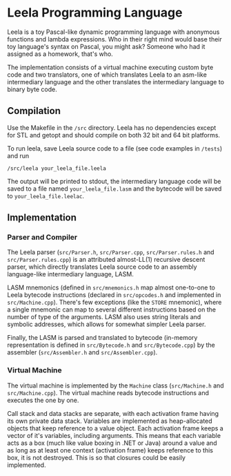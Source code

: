 Leela Programming Language
==========================

Leela is a toy Pascal-like dynamic programming language with anonymous
functions and lambda expressions.  Who in their right mind would base their toy
language's syntax on Pascal, you might ask?  Someone who had it assigned as a
homework, that's who.

The implementation consists of a virtual machine executing custom byte code and
two translators, one of which translates Leela to an asm-like intermediary
language and the other translates the intermediary language to binary byte
code.


Compilation
-----------

Use the Makefile in the `/src` directory.  Leela has no dependencies except for
STL and getopt and should compile on both 32 bit and 64 bit platforms.

To run leela, save Leela source code to a file (see code examples in `/tests`) and run

    /src/leela your_leela_file.leela

The output will be printed to stdout, the intermediary language code will be
saved to a file named `your_leela_file.lasm` and the bytecode will be saved to
`your_leela_file.leelac`.


Implementation
--------------

### Parser and Compiler

The Leela parser (`src/Parser.h`, `src/Parser.cpp`, `src/Parser.rules.h` and
`src/Parser.rules.cpp`) is an attributed almost-LL(1) recursive descent parser,
which directly translates Leela source code to an assembly language-like
intermediary language, LASM.

LASM mnemonics (defined in `src/mnemonics.h` map almost one-to-one to Leela
bytecode instructions (declared in `src/opcodes.h` and implemented in
`src/Machine.cpp`).  There's few exceptions (like the `STORE` mnemonic), where
a single mnemonic can map to several different instructions based on the number
of type of the arguments.  LASM also uses string literals and symbolic
addresses, which allows for somewhat simpler Leela parser.

Finally, the LASM is parsed and translated to bytecode (in-memory
representation is defined in `src/Bytecode.h` and `src/Bytecode.cpp`) by the
assembler (`src/Assembler.h` and `src/Assembler.cpp`).


### Virtual Machine

The virtual machine is implemented by the `Machine` class (`src/Machine.h` and
`src/Machine.cpp`).  The virtual machine reads bytecode instructions and
executes the one by one. 

Call stack and data stacks are separate, with each activation frame having its
own private data stack.  Variables are implemented as heap-allocated objects
that keep reference to a value object.  Each activation frame keeps a vector of
it's variables, including arguments.  This means that each variable acts as a
box (much like value boxing in .NET or Java) around a value and as long as at
least one context (activation frame) keeps reference to this box, it is not
destroyed.  This is so that closures could be easily implemented.


